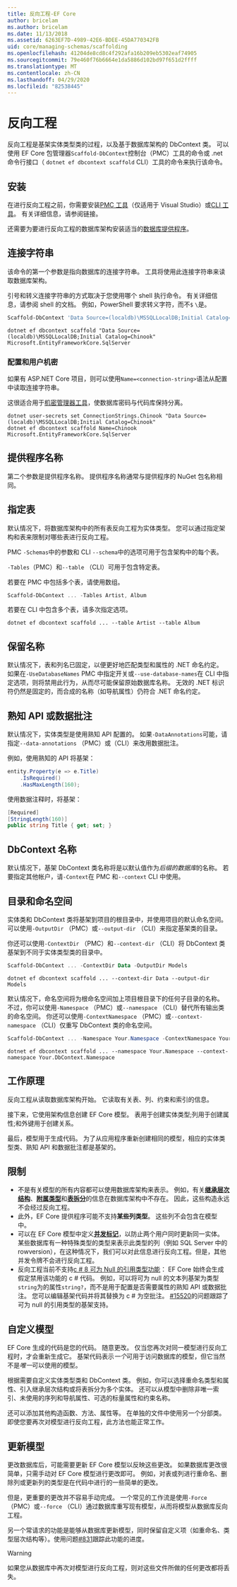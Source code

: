 ```yaml
---
title: 反向工程-EF Core
author: bricelam
ms.author: bricelam
ms.date: 11/13/2018
ms.assetid: 6263EF7D-4989-42E6-BDEE-45DA770342FB
uid: core/managing-schemas/scaffolding
ms.openlocfilehash: 41204de8cd8c4f292afa16b209eb5302eaf74905
ms.sourcegitcommit: 79e460f76b6664e1da5886d102bd97f651d2ffff
ms.translationtype: MT
ms.contentlocale: zh-CN
ms.lasthandoff: 04/29/2020
ms.locfileid: "82538445"
---
```

# <a name="reverse-engineering"></a>反向工程

反向工程是基架实体类型类的过程，以及基于数据库架构的 DbContext 类。 可以使用 EF Core 包管理器`Scaffold-DbContext`控制台（PMC）工具的命令或 .net 命令行接口（ `dotnet ef dbcontext scaffold` CLI）工具的命令来执行该命令。

## <a name="installing"></a>安装

在进行反向工程之前，你需要安装[PMC 工具](xref:core/miscellaneous/cli/powershell)（仅适用于 Visual Studio）或[CLI 工具](xref:core/miscellaneous/cli/dotnet)。 有关详细信息，请参阅链接。

还需要为要进行反向工程的数据库架构安装适当的[数据库提供程序](xref:core/providers/index)。

## <a name="connection-string"></a>连接字符串

该命令的第一个参数是指向数据库的连接字符串。 工具将使用此连接字符串来读取数据库架构。

引号和转义连接字符串的方式取决于您使用哪个 shell 执行命令。 有关详细信息，请参阅 shell 的文档。 例如，PowerShell 要求转义字符，而不`$` `\`是。

``` powershell
Scaffold-DbContext 'Data Source=(localdb)\MSSQLLocalDB;Initial Catalog=Chinook' Microsoft.EntityFrameworkCore.SqlServer
```

```dotnetcli
dotnet ef dbcontext scaffold "Data Source=(localdb)\MSSQLLocalDB;Initial Catalog=Chinook" Microsoft.EntityFrameworkCore.SqlServer
```

### <a name="configuration-and-user-secrets"></a>配置和用户机密

如果有 ASP.NET Core 项目，则可以使用`Name=<connection-string>`语法从配置中读取连接字符串。

这很适合用于[机密管理器工具](https://docs.microsoft.com/aspnet/core/security/app-secrets#secret-manager)，使数据库密码与代码库保持分离。

```dotnetcli
dotnet user-secrets set ConnectionStrings.Chinook "Data Source=(localdb)\MSSQLLocalDB;Initial Catalog=Chinook"
dotnet ef dbcontext scaffold Name=Chinook Microsoft.EntityFrameworkCore.SqlServer
```

## <a name="provider-name"></a>提供程序名称

第二个参数是提供程序名称。 提供程序名称通常与提供程序的 NuGet 包名称相同。

## <a name="specifying-tables"></a>指定表

默认情况下，将数据库架构中的所有表反向工程为实体类型。 您可以通过指定架构和表来限制对哪些表进行反向工程。

PMC `-Schemas`中的参数和 CLI `--schema`中的选项可用于包含架构中的每个表。

`-Tables`（PMC）和`--table` （CLI）可用于包含特定表。

若要在 PMC 中包括多个表，请使用数组。

``` powershell
Scaffold-DbContext ... -Tables Artist, Album
```

若要在 CLI 中包含多个表，请多次指定选项。

```dotnetcli
dotnet ef dbcontext scaffold ... --table Artist --table Album
```

## <a name="preserving-names"></a>保留名称

默认情况下，表和列名已固定，以便更好地匹配类型和属性的 .NET 命名约定。 如果在`-UseDatabaseNames` PMC 中指定开关或`--use-database-names`在 CLI 中指定选项，则将禁用此行为，从而尽可能保留原始数据库名称。 无效的 .NET 标识符仍然是固定的，而合成的名称（如导航属性）仍符合 .NET 命名约定。

## <a name="fluent-api-or-data-annotations"></a>熟知 API 或数据批注

默认情况下，实体类型是使用熟知 API 配置的。 如果`-DataAnnotations`可能，请指定`--data-annotations` （PMC）或（CLI）来改用数据批注。

例如，使用熟知的 API 将基架：

``` csharp
entity.Property(e => e.Title)
    .IsRequired()
    .HasMaxLength(160);
```

使用数据注释时，将基架：

``` csharp
[Required]
[StringLength(160)]
public string Title { get; set; }
```

## <a name="dbcontext-name"></a>DbContext 名称

默认情况下，基架 DbContext 类名称将是以默认值作为*后缀的数据库*的名称。 若要指定其他帐户，请`-Context`在 PMC 和`--context` CLI 中使用。

## <a name="directories-and-namespaces"></a>目录和命名空间

实体类和 DbContext 类将基架到项目的根目录中，并使用项目的默认命名空间。 可以使用`-OutputDir` （PMC）或`--output-dir` （CLI）来指定基架类的目录。

你还可以使用`-ContextDir` （PMC）和`--context-dir` （CLI）将 DbContext 类基架到不同于实体类型类的目录中。

``` powershell
Scaffold-DbContext ... -ContextDir Data -OutputDir Models
```

```dotnetcli
dotnet ef dbcontext scaffold ... --context-dir Data --output-dir Models
```

 默认情况下，命名空间将为根命名空间加上项目根目录下的任何子目录的名称。 不过，你可以使用`-Namespace` （PMC）或`--namespace` （CLI）替代所有输出类的命名空间。 你还可以使用`-ContextNamespace` （PMC）或`--context-namespace` （CLI）仅重写 DbContext 类的命名空间。

``` powershell
Scaffold-DbContext ... -Namespace Your.Namespace -ContextNamespace Your.DbContext.Namespace
```

```dotnetcli
dotnet ef dbcontext scaffold ... --namespace Your.Namespace --context-namespace Your.DbContext.Namespace
```

## <a name="how-it-works"></a>工作原理

反向工程从读取数据库架构开始。 它读取有关表、列、约束和索引的信息。

接下来，它使用架构信息创建 EF Core 模型。 表用于创建实体类型;列用于创建属性;和外键用于创建关系。

最后，模型用于生成代码。 为了从应用程序重新创建相同的模型，相应的实体类型类、熟知 API 和数据批注都是基架的。

## <a name="limitations"></a>限制

* 不是有关模型的所有内容都可以使用数据库架构来表示。 例如，有关[**继承层次结构**](../modeling/inheritance.md)、[**附属类型**](../modeling/owned-entities.md)和[**表拆分**](../modeling/table-splitting.md)的信息在数据库架构中不存在。 因此，这些构造永远不会经过反向工程。
* 此外，EF Core 提供程序可能不支持**某些列类型**。 这些列不会包含在模型中。
* 可以在 EF Core 模型中定义[**并发标记**](../modeling/concurrency.md)，以防止两个用户同时更新同一实体。 某些数据库有一种特殊类型的类型来表示此类型的列（例如 SQL Server 中的 rowversion），在这种情况下，我们可以对此信息进行反向工程。但是，其他并发令牌不会进行反向工程。
* 反向工程当前不支持[c # 8 可为 Null 的引用类型功能](/dotnet/csharp/tutorials/nullable-reference-types)： EF Core 始终会生成假定禁用该功能的 c # 代码。 例如，可以将可为 null 的文本列基架为类型`string`为的属性`string?`，而不是用于配置是否需要属性的熟知 API 或数据批注。 您可以编辑基架代码并将其替换为 c # 为空批注。 [#15520](https://github.com/aspnet/EntityFrameworkCore/issues/15520)的问题跟踪了可为 null 的引用类型的基架支持。

## <a name="customizing-the-model"></a>自定义模型

EF Core 生成的代码是您的代码。 随意更改。 仅当您再次对同一模型进行反向工程时，才会重新生成它。 基架代码表示*一个*可用于访问数据库的模型，但它当然不是*唯一*可以使用的模型。

根据需要自定义实体类型类和 DbContext 类。 例如，你可以选择重命名类型和属性、引入继承层次结构或将表拆分为多个实体。 还可以从模型中删除非唯一索引、未使用的序列和导航属性、可选的标量属性和约束名称。

还可以添加其他构造函数、方法、属性等。 在单独的文件中使用另一个分部类。 即使您要再次对模型进行反向工程，此方法也能正常工作。

## <a name="updating-the-model"></a>更新模型

更改数据库后，可能需要更新 EF Core 模型以反映这些更改。 如果数据库更改很简单，只需手动对 EF Core 模型进行更改即可。 例如，对表或列进行重命名、删除列或更新列的类型是在代码中进行的一些简单的更改。

但是，更重要的更改并不容易手动完成。 一个常见的工作流是使用`-Force` （PMC）或`--force` （CLI）通过数据库重写现有模型，从而将模型从数据库反向工程。

另一个常请求的功能是能够从数据库更新模型，同时保留自定义项（如重命名、类型层次结构等）。使用问题[#831](https://github.com/aspnet/EntityFrameworkCore/issues/831)跟踪此功能的进度。

> [!WARNING]
> 如果您从数据库中再次对模型进行反向工程，则对这些文件所做的任何更改都将丢失。
